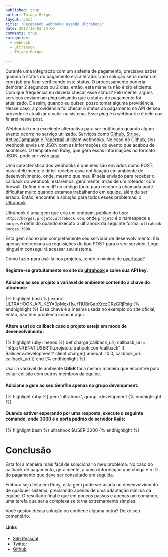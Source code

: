 ```yaml
---
published: true
author: Thiago Borges
layout: post
title: "Recebendo webhooks usando Ultrahook"
date: 2013-10-03 14:00
comments: true
categories:
  - webhook
  - ultrahook
  - Thiago Borges
  
---
```


Durante uma integração com um sistema de pagamento, precisava saber quando o status do pagamento era alterado. Uma solução seria rodar um cron job pra ficar verificando este status. O processamento poderia demorar 2 segundos ou 2 dias, então, esta maneira não é tão eficiente. Com que frequência eu deveria checar esse status? Felizmente, alguns serviços enviam um _ping_ avisando que o status do pagamento foi atualizado. E assim, quando eu quiser, posso tomar alguma providência. Nesse caso, a providência foi checar o status do pagamento na API de seu provedor e atualizar o valor no sistema. Esse _ping_ é o webhook e é dele que falarei nesse post.

<!--more-->

Webhook é uma excelente alternativa para ser notificado quando algum evento ocorre no serviço utilizado. Serviços como [Github][github], [Stripe][stripe], [ActiveCampaign][activecampaign] e [Papertrail][papertrail] utilizam webhooks. No caso do Github, seu webhook envia um JSON com as informações do evento que acabou de acontecer. O template em Ruby, que gera essas informações no formato JSON, pode ser visto [aqui][gh-template].

Uma característica dos webhooks é que eles são enviados como POST, mas infelizmente é difícil receber essa notificação em ambiente de desenvolvimento, onde, mesmo que meu IP seja enviado para receber o callback do webhook, estaremos, geralmente, atrás de um roteador com firewall. Definir o meu IP no código fonte para receber a chamada pode dificultar muito quando estamos trabalhando em equipe, além de ser errado. Então, encontrei a solução para todos esses problemas: o [Ultrahook][ultrahook].

Ultrahook é uma gem que cria um endpoint público do tipo: `http://borges.projeto.ultrahook.com`, onde `projeto` é o namespace e `borges` é definido quando executo o ultrahook da seguinte forma: `ultrahook borges 3000`.

Esta gem não expõe completamente seu servidor de desenvolvimento. Ela apenas redireciona as requisições do tipo POST para o seu servidor. Logo, ninguém conseguirá acessar seu sistema.

Como fazer para usá-la nos projetos, tendo o mínimo de [overhead][]?

#### Registre-se gratuitamente no site do [ultrahook][] e salve sua API key.


#### Adicione ao seu projeto a variável de ambiente contendo a chave do ultrahook:
  {% highlight bash %}
  export ULTRAHOOK_API_KEY=0pMcxt1yJrTjUBrGabXrezCRzGRjPsig
{% endhighlight %}
  Essa chave é a mesma usada no exemplo do site oficial, então, não tem problema colocar aqui.

#### Altere a url do callback caso o projeto esteja em modo de desenvolvimento:
  {% highlight ruby linenos %}
def charge(callback_uri)
  callback_uri = "http://#{ENV['USER']}.projeto.ultrahook.com/callback" if Rails.env.development?
  client.charge({
    amount: 10.0,
    callback_uri: callback_uri
  })
end
{% endhighlight %}

Usar a variável de ambiente **USER** foi a melhor maneira que encontrei para evitar colisão com outros membros da equipe.

#### Adicione a gem ao seu Gemfile apenas no grupo development:
  
  {% highlight ruby %}
  gem 'ultrahook', group: :development
{% endhighlight %}

#### Quando estiver esperando por uma resposta, execute o seguinte comando, onde 3000 é a porta padrão do servidor Rails:
  
  {% highlight bash %}
  ultrahook $USER 3000
{% endhighlight %}

# Conclusão

Esta foi a maneira mais fácil de solucionar o meu problema. No caso do callback de pagamento, geralmente, a única informação que chega é o ID do pagamento que deve ser consultado em seguida.

Embora seja feita em Ruby, esta gem pode ser usada no desenvolvimento de qualquer sistema, precisando apenas de uma adaptação mínima da equipe. O resultado final é que em poucos passos e apenas um comando, uma tarefa que seria complexa se torna extremamente simples.

Você gostou dessa solução ou conhece alguma outra? Deixe seu comentário.

#### Links

- [Site Pessoal](http://www.thiagoborg.es)
- [Twitter](http://twitter.com/tgabrielborges)
- [Github](https://github.com/thiagogabriel)

[ultrahook]: http://www.ultrahook.com/
[github]: https://github.com
[stripe]: https://stripe.com
[activecampaign]: http://www.activecampaign.com
[papertrail]: https://papertrailapp.tenderapp.com
[overhead]: http://pt.wikipedia.org/wiki/Overhead_(computa%C3%A7%C3%A3o)
[dotenv-rails]: https://rubygems.org/gems/dotenv-rails
[gh-template]: https://gist.github.com/tekkub/2732968
